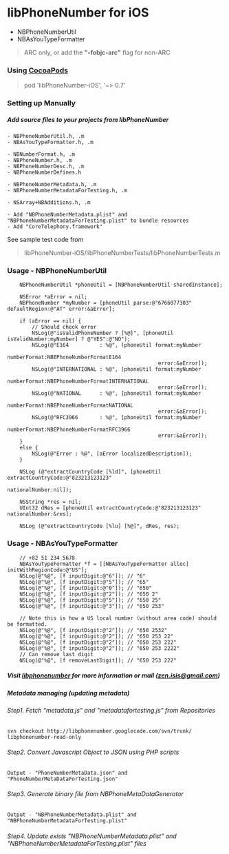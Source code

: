 # **libPhoneNumber for iOS** 

 - NBPhoneNumberUtil
 - NBAsYouTypeFormatter

> ARC only, or add the **"-fobjc-arc"** flag for non-ARC
 
### Using [CocoaPods](http://cocoapods.org/?q=libPhoneNumber-iOS)
> pod 'libPhoneNumber-iOS', '~> 0.7'

### Setting up Manually
##### Add source files to your projects from libPhoneNumber
    - NBPhoneNumberUtil.h, .m
    - NBAsYouTypeFormatter.h, .m
    
    - NBNumberFormat.h, .m
    - NBPhoneNumber.h, .m
    - NBPhoneNumberDesc.h, .m
    - NBPhoneNumberDefines.h
    
    - NBPhoneNumberMetadata.h, .m
    - NBPhoneNumberMetadataForTesting.h, .m
    
    - NSArray+NBAdditions.h, .m
    
    - Add "NBPhoneNumberMetadata.plist" and "NBPhoneNumberMetadataForTesting.plist" to bundle resources
    - Add "CoreTelephony.framework"

See sample test code from
> libPhoneNumber-iOS/libPhoneNumberTests/libPhoneNumberTests.m 

### Usage - **NBPhoneNumberUtil**
```obj-c
    NBPhoneNumberUtil *phoneUtil = [NBPhoneNumberUtil sharedInstance];
    
    NSError *aError = nil;
    NBPhoneNumber *myNumber = [phoneUtil parse:@"6766077303" defaultRegion:@"AT" error:&aError];
    
    if (aError == nil) {
        // Should check error
        NSLog(@"isValidPhoneNumber ? [%@]", [phoneUtil isValidNumber:myNumber] ? @"YES":@"NO");
        NSLog(@"E164          : %@", [phoneUtil format:myNumber 
                                          numberFormat:NBEPhoneNumberFormatE164 
                                                 error:&aError]);
        NSLog(@"INTERNATIONAL : %@", [phoneUtil format:myNumber 
                                          numberFormat:NBEPhoneNumberFormatINTERNATIONAL 
                                                 error:&aError]);
        NSLog(@"NATIONAL      : %@", [phoneUtil format:myNumber 
                                          numberFormat:NBEPhoneNumberFormatNATIONAL 
                                                 error:&aError]);
        NSLog(@"RFC3966       : %@", [phoneUtil format:myNumber
                                          numberFormat:NBEPhoneNumberFormatRFC3966 
                                                 error:&aError]);
    }
    else {
        NSLog(@"Error : %@", [aError localizedDescription]);
    }
    
    NSLog (@"extractCountryCode [%ld]", [phoneUtil extractCountryCode:@"823213123123" 
                                                       nationalNumber:nil]);
    
    NSString *res = nil;
    UInt32 dRes = [phoneUtil extractCountryCode:@"823213123123" nationalNumber:&res];
    
    NSLog (@"extractCountryCode [%lu] [%@]", dRes, res);
```

### Usage - **NBAsYouTypeFormatter**
```obj-c
    // +82 51 234 5678
    NBAsYouTypeFormatter *f = [[NBAsYouTypeFormatter alloc] initWithRegionCode:@"US"];
    NSLog(@"%@", [f inputDigit:@"6"]); // "6"
    NSLog(@"%@", [f inputDigit:@"5"]); // "65"
    NSLog(@"%@", [f inputDigit:@"0"]); // "650"
    NSLog(@"%@", [f inputDigit:@"2"]); // "650 2"
    NSLog(@"%@", [f inputDigit:@"5"]); // "650 25"
    NSLog(@"%@", [f inputDigit:@"3"]); // "650 253"
    
    // Note this is how a US local number (without area code) should be formatted.
    NSLog(@"%@", [f inputDigit:@"2"]); // "650 2532"
    NSLog(@"%@", [f inputDigit:@"2"]); // "650 253 22"
    NSLog(@"%@", [f inputDigit:@"2"]); // "650 253 222"
    NSLog(@"%@", [f inputDigit:@"2"]); // "650 253 2222"
    // Can remove last digit
    NSLog(@"%@", [f removeLastDigit]); // "650 253 222"
```

##### Visit [libphonenumber](http://code.google.com/p/libphonenumber/) for more information or mail (zen.isis@gmail.com)

##### **Metadata managing (updating metadata)**

###### Step1. Fetch "metadata.js" and "metadatafortesting.js" from Repositories
    svn checkout http://libphonenumber.googlecode.com/svn/trunk/ libphonenumber-read-only
    
###### Step2. Convert Javascript Object to JSON using PHP scripts 
    Output - "PhoneNumberMetaData.json" and "PhoneNumberMetaDataForTesting.json"
    
###### Step3. Generate binary file from NBPhoneMetaDataGenerator
    Output - "NBPhoneNumberMetadata.plist" and "NBPhoneNumberMetadataForTesting.plist"
    
###### Step4. Update exists "NBPhoneNumberMetadata.plist" and "NBPhoneNumberMetadataForTesting.plist" files
